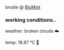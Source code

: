 brodie @ [BluMint](https://www.linkedin.com/company/blumint-io/)

<!--weather_start-->
### working conditions..

weather: broken clouds ☁️

temp: 18.87 °C 👕

<!--weather_end-->
